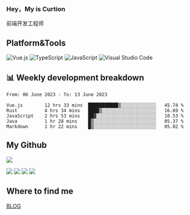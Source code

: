 ### Hey，My is Curtion
前端开发工程师
## Platform&Tools

![Vue.js](https://img.shields.io/badge/-Vue.js-4FC08D?style=flat-square&logo=Vue.js&logoColor=white)
![TypeScript](https://img.shields.io/badge/-TypeScript-007ACC?style=flat-square&logo=typescript&logoColor=white)
![JavaScript](https://img.shields.io/badge/-JavaScript-F7DF1E?style=flat-square&logo=javascript&logoColor=black)
![Visual Studio Code](https://img.shields.io/badge/-VSCode-007ACC?style=flat-square&logo=Visual-Studio-Code&logoColor=white)

## 📊 Weekly development breakdown

<!--START_SECTION:waka-->

```text
From: 06 June 2023 - To: 13 June 2023

Vue.js        12 hrs 33 mins  ███████████▒░░░░░░░░░░░░░   45.74 %
Rust          4 hrs 34 mins   ████▒░░░░░░░░░░░░░░░░░░░░   16.69 %
JavaScript    2 hrs 53 mins   ██▓░░░░░░░░░░░░░░░░░░░░░░   10.53 %
Java          1 hr 28 mins    █▒░░░░░░░░░░░░░░░░░░░░░░░   05.37 %
Markdown      1 hr 22 mins    █▒░░░░░░░░░░░░░░░░░░░░░░░   05.02 %
```

<!--END_SECTION:waka-->

## My Github

![](http://github-profile-summary-cards.vercel.app/api/cards/profile-details?username=curtion&theme=nord_bright)

![](http://github-profile-summary-cards.vercel.app/api/cards/stats?username=curtion&theme=nord_bright)
![](http://github-profile-summary-cards.vercel.app/api/cards/productive-time?username=curtion&theme=nord_bright&utcOffset=8)
![](http://github-profile-summary-cards.vercel.app/api/cards/repos-per-language?username=curtion&theme=nord_bright)
![](http://github-profile-summary-cards.vercel.app/api/cards/most-commit-language?username=curtion&theme=nord_bright)

## Where to find me

[BLOG](https://blog.3gxk.net)
